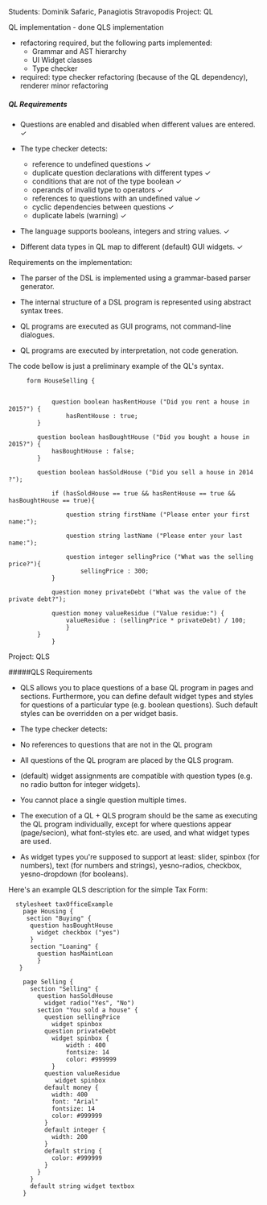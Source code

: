 Students: Dominik Safaric, Panagiotis Stravopodis
Project: QL

QL implementation - done
QLS implementation 
- refactoring required, but the following parts implemented:
   * Grammar and AST hierarchy
   * UI Widget classes
   * Type checker
- required: type checker refactoring (because of the QL dependency), renderer minor refactoring  

##### QL Requirements

- Questions are enabled and disabled when different values are
  entered. ✓
  
- The type checker detects:
   * reference to undefined questions ✓
   * duplicate question declarations with different types ✓
   * conditions that are not of the type boolean ✓
   * operands of invalid type to operators ✓
   * references to questions with an undefined value ✓
   * cyclic dependencies between questions ✓
   * duplicate labels (warning) ✓

- The language supports booleans, integers and string values. ✓

- Different data types in QL map to different (default) GUI widgets. ✓

Requirements on the implementation:

- The parser of the DSL is implemented using a grammar-based parser
  generator. 

- The internal structure of a DSL program is represented using
  abstract syntax trees.

- QL programs are executed as GUI programs, not command-line
  dialogues. 

- QL programs are executed by interpretation, not code generation.

The code bellow is just a preliminary example of the QL's syntax. 

         form HouseSelling {
  
    
    			question boolean hasRentHouse ("Did you rent a house in 2015?") { 
	     			hasRentHouse : true;
			}
	
			question boolean hasBoughtHouse ("Did you bought a house in 2015?") {
				hasBoughtHouse : false;
			}
	
			question boolean hasSoldHouse ("Did you sell a house in 2014 ?");
    
     			if (hasSoldHouse == true && hasRentHouse == true && hasBoughtHouse == true){
    	
    				question string firstName ("Please enter your first name:");
    	
    				question string lastName ("Please enter your last name:");
    	
    				question integer sellingPrice ("What was the selling price?"){
    					sellingPrice : 300;
    			}
    	
    			question money privateDebt ("What was the value of the private debt?");
    	
    			question money valueResidue ("Value residue:") {
    				valueResidue : (sellingPrice * privateDebt) / 100;
    				}
	  		}
     			}


Project: QLS

#####QLS Requirements

- QLS allows you to place questions of a base QL program in pages and sections. Furthermore, you can define default widget types   and styles for questions of a particular type (e.g. boolean questions). Such default styles can be overridden on a per widget   basis.

- The type checker detects:

- No references to questions that are not in the QL program

- All questions of the QL program are placed by the QLS program.

- (default) widget assignments are compatible with question types (e.g. no radio button for integer widgets).

- You cannot place a single question multiple times. 

- The execution of a QL + QLS program should be the same as executing the QL program individually, except for where questions     appear (page/secion), what font-styles etc. are used, and what widget types are used. 

- As widget types you're supposed to support at least: slider, spinbox (for numbers), text (for numbers and strings),             yesno-radios, checkbox, yesno-dropdown (for booleans). 


Here's an example QLS description for the simple Tax Form:

      stylesheet taxOfficeExample 
        page Housing {
         section "Buying" {
          question hasBoughtHouse  
            widget checkbox ("yes")
          } 
          section "Loaning" {  
            question hasMaintLoan
            }    
       }

        page Selling { 
          section "Selling" {
            question hasSoldHouse
              widget radio("Yes", "No")
            section "You sold a house" {
              question sellingPrice
                widget spinbox
              question privateDebt
                widget spinbox {
                	width : 400
                	fontsize: 14
                	color: #999999
                }
              question valueResidue
                 widget spinbox
              default money {
                width: 400
                font: "Arial" 
                fontsize: 14
                color: #999999
              }
              default integer {
                width: 200
              }        
              default string {
                color: #999999
              }
            }
          }
          default string widget textbox
        }
